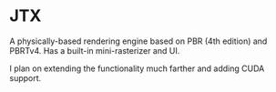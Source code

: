 # JTX

A physically-based rendering engine based on PBR (4th edition) and PBRTv4. Has a built-in mini-rasterizer and UI. 

I plan on extending the functionality much farther and adding CUDA support.
